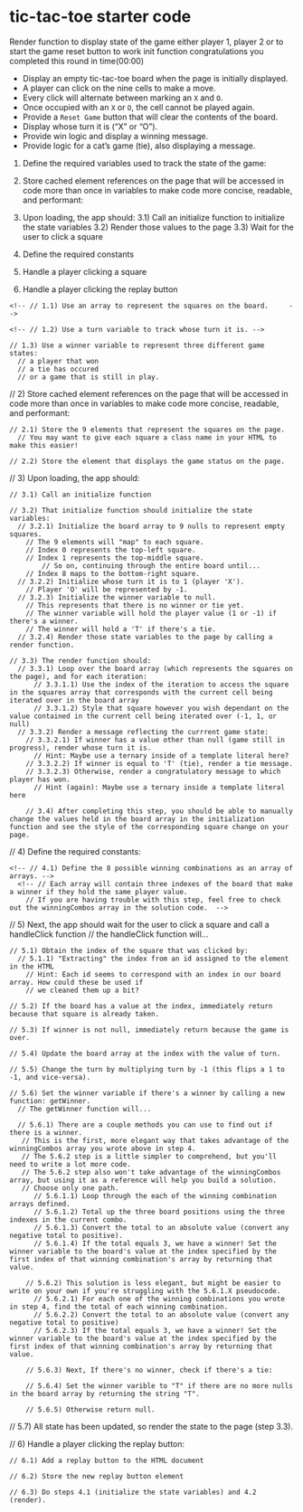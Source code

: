 # tic-tac-toe starter code


Render function to display state of the game either player 1, player 2 or to start the game
reset button to work
init function
congratulations you completed this round in time(00:00)

 
- Display an empty tic-tac-toe board when the page is initially displayed.
- A player can click on the nine cells to make a move.
- Every click will alternate between marking an `X` and `O`.
- Once occupied with an `X` or `O`, the cell cannot be played again.
- Provide a `Reset Game` button that will clear the contents of the board.
- Display whose turn it is (“X” or “O”).
- Provide win logic and display a winning message.
- Provide logic for a cat’s game (tie), also displaying a message.




1) Define the required variables used to track the state of the game:

2) Store cached element references on the page that will be accessed in code more than once in variables to make code more concise, readable, and performant:

3) Upon loading, the app should:
	3.1) Call an initialize function to initialize the state variables
	3.2) Render those values to the page
	3.3) Wait for the user to click a square

4) Define the required constants

5) Handle a player clicking a square

6) Handle a player clicking the replay button



<!-- // 1) Define the required variables used to track the state of the game: -->
  <!-- // None of these variables will need to hold a value when they are defined -->

	<!-- // 1.1) Use an array to represent the squares on the board.     -->

	<!-- // 1.2) Use a turn variable to track whose turn it is. -->

	// 1.3) Use a winner variable to represent three different game states:
	  // a player that won
	  // a tie has occured
	  // or a game that is still in play.


// 2) Store cached element references on the page that will be accessed in code more than once in variables to make code more concise, readable, and performant:
	
	// 2.1) Store the 9 elements that represent the squares on the page.
	  // You may want to give each square a class name in your HTML to make this easier!

	// 2.2) Store the element that displays the game status on the page.


// 3) Upon loading, the app should:

	// 3.1) Call an initialize function

	// 3.2) That initialize function should initialize the state variables:
	  // 3.2.1) Initialize the board array to 9 nulls to represent empty squares. 
	    // The 9 elements will "map" to each square.
	    // Index 0 represents the top-left square.
	    // Index 1 represents the top-middle square.
			// So on, continuing through the entire board until...
	    // Index 8 maps to the bottom-right square.
	  // 3.2.2) Initialize whose turn it is to 1 (player 'X'). 
	    // Player 'O' will be represented by -1.
	  // 3.2.3) Initialize the winner variable to null.
	    // This represents that there is no winner or tie yet. 
	    // The winner variable will hold the player value (1 or -1) if there's a winner. 
	    // The winner will hold a 'T' if there's a tie.
	  // 3.2.4) Render those state variables to the page by calling a render function.

	// 3.3) The render function should:
	  // 3.3.1) Loop over the board array (which represents the squares on the page), and for each iteration:
		  // 3.3.1.1) Use the index of the iteration to access the square in the squares array that corresponds with the current cell being iterated over in the board array
		  // 3.3.1.2) Style that square however you wish dependant on the value contained in the current cell being iterated over (-1, 1, or null)
	  // 3.3.2) Render a message reflecting the currrent game state:
	    // 3.3.2.1) If winner has a value other than null (game still in progress), render whose turn it is.
	      // Hint: Maybe use a ternary inside of a template literal here?
	    // 3.3.2.2) If winner is equal to 'T' (tie), render a tie message.
	    // 3.3.2.3) Otherwise, render a congratulatory message to which player has won.
	      // Hint (again): Maybe use a ternary inside a template literal here

		// 3.4) After completing this step, you should be able to manually change the values held in the board array in the initialization function and see the style of the corresponding square change on your page.


// 4) Define the required constants:

	<!-- // 4.1) Define the 8 possible winning combinations as an array of arrays. -->
	  <!-- // Each array will contain three indexes of the board that make a winner if they hold the same player value. 
		// If you are having trouble with this step, feel free to check out the winningCombos array in the solution code.  -->


// 5) Next, the app should wait for the user to click a square and call a handleClick function
  // the handleClick function will...

	// 5.1) Obtain the index of the square that was clicked by:
	  // 5.1.1) "Extracting" the index from an id assigned to the element in the HTML 
		// Hint: Each id seems to correspond with an index in our board array. How could these be used if
		// we cleaned them up a bit?

	// 5.2) If the board has a value at the index, immediately return because that square is already taken.

	// 5.3) If winner is not null, immediately return because the game is over.

	// 5.4) Update the board array at the index with the value of turn.

	// 5.5) Change the turn by multiplying turn by -1 (this flips a 1 to -1, and vice-versa).

	// 5.6) Set the winner variable if there's a winner by calling a new function: getWinner.
	  // The getWinner function will...

	  // 5.6.1) There are a couple methods you can use to find out if there is a winner.
	   // This is the first, more elegant way that takes advantage of the winningCombos array you wrote above in step 4.
	   // The 5.6.2 step is a little simpler to comprehend, but you'll need to write a lot more code.
	   // The 5.6.2 step also won't take advantage of the winningCombos array, but using it as a reference will help you build a solution.
	   // Choose only one path.
		  // 5.6.1.1) Loop through the each of the winning combination arrays defined.
		  // 5.6.1.2) Total up the three board positions using the three indexes in the current combo.
		  // 5.6.1.3) Convert the total to an absolute value (convert any negative total to positive).
		  // 5.6.1.4) If the total equals 3, we have a winner! Set the winner variable to the board's value at the index specified by the first index of that winning combination's array by returning that value.

		// 5.6.2) This solution is less elegant, but might be easier to write on your own if you're struggling with the 5.6.1.X pseudocode.
		  // 5.6.2.1) For each one of the winning combinations you wrote in step 4, find the total of each winning combination.
		  // 5.6.2.2) Convert the total to an absolute value (convert any negative total to positive)
		  // 5.6.2.3) If the total equals 3, we have a winner! Set the winner variable to the board's value at the index specified by the first index of that winning combination's array by returning that value.

		// 5.6.3) Next, If there's no winner, check if there's a tie:

		// 5.6.4) Set the winner varible to "T" if there are no more nulls in the board array by returning the string "T".
	  
		// 5.6.5) Otherwise return null.

// 5.7) All state has been updated, so render the state to the page (step 3.3).


// 6) Handle a player clicking the replay button:

	// 6.1) Add a replay button to the HTML document

	// 6.2) Store the new replay button element

	// 6.3) Do steps 4.1 (initialize the state variables) and 4.2 (render).